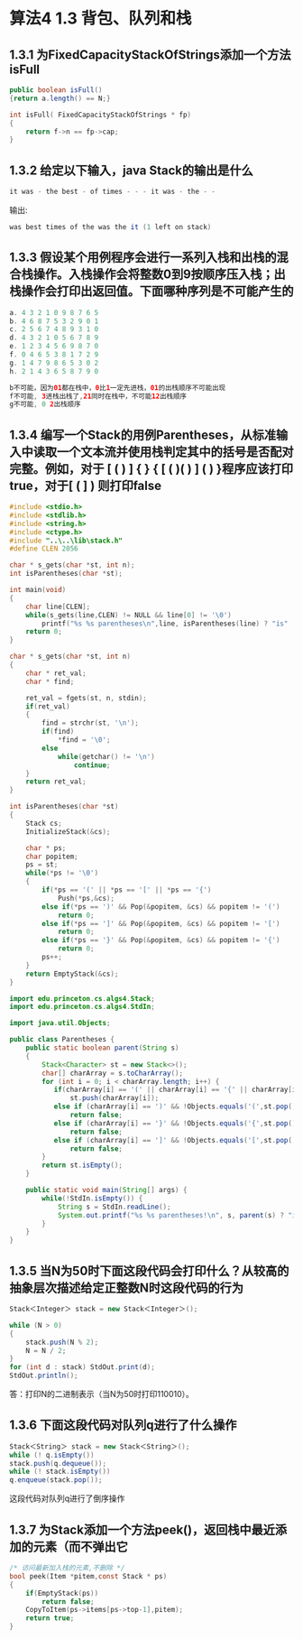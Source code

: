 # 算法4 1.3 背包、队列和栈

## 1.3.1 为FixedCapacityStackOfStrings添加一个方法isFull

```java
public boolean isFull()
{return a.length() == N;}
```

```c
int isFull( FixedCapacityStackOfStrings * fp)
{
    return f->n == fp->cap;
}
```

## 1.3.2 给定以下输入，java Stack的输出是什么

```java
it was - the best - of times - - - it was - the - -
```

输出:

```java
was best times of the was the it (1 left on stack)
```

## 1.3.3 假设某个用例程序会进行一系列入栈和出栈的混合栈操作。入栈操作会将整数0到9按顺序压入栈；出栈操作会打印出返回值。下面哪种序列是不可能产生的

```java
a. 4 3 2 1 0 9 8 7 6 5
b. 4 6 8 7 5 3 2 9 0 1
c. 2 5 6 7 4 8 9 3 1 0
d. 4 3 2 1 0 5 6 7 8 9
e. 1 2 3 4 5 6 9 8 7 0
f. 0 4 6 5 3 8 1 7 2 9
g. 1 4 7 9 8 6 5 3 0 2
h. 2 1 4 3 6 5 8 7 9 0

b不可能，因为01都在栈中，0比1一定先进栈，01的出栈顺序不可能出现
f不可能, 3进栈出栈了,21同时在栈中，不可能12出栈顺序
g不可能, 0 2出栈顺序
```

## 1.3.4 编写一个Stack的用例Parentheses，从标准输入中读取一个文本流并使用栈判定其中的括号是否配对完整。例如，对于 [ ( ) ] { } { [ ( )( ) ] ( ) }程序应该打印true，对于[ ( ] ) 则打印false

```c
#include <stdio.h>
#include <stdlib.h>
#include <string.h>
#include <ctype.h>
#include "..\..\lib\stack.h"
#define CLEN 2056

char * s_gets(char *st, int n);
int isParentheses(char *st);

int main(void)
{
    char line[CLEN];
    while(s_gets(line,CLEN) != NULL && line[0] != '\0')
        printf("%s %s parentheses\n",line, isParentheses(line) ? "is" : "not");
    return 0;
}

char * s_gets(char *st, int n)
{
    char * ret_val;
    char * find;

    ret_val = fgets(st, n, stdin);
    if(ret_val)
    {
        find = strchr(st, '\n');
        if(find)
            *find = '\0';
        else
            while(getchar() != '\n')
                continue;
    }
    return ret_val;
}

int isParentheses(char *st)
{
    Stack cs;
    InitializeStack(&cs);

    char * ps;
    char popitem;
    ps = st;
    while(*ps != '\0')
    {
        if(*ps == '(' || *ps == '[' || *ps == '{')
            Push(*ps,&cs);
        else if(*ps == ')' && Pop(&popitem, &cs) && popitem != '(')
            return 0;
        else if(*ps == ']' && Pop(&popitem, &cs) && popitem != '[')
            return 0;
        else if(*ps == '}' && Pop(&popitem, &cs) && popitem != '{')
            return 0;
        ps++;
    }
    return EmptyStack(&cs);
}
```

```java
import edu.princeton.cs.algs4.Stack;
import edu.princeton.cs.algs4.StdIn;

import java.util.Objects;

public class Parentheses {
    public static boolean parent(String s)
    {
        Stack<Character> st = new Stack<>();
        char[] charArray = s.toCharArray();
        for (int i = 0; i < charArray.length; i++) {
           if(charArray[i] == '(' || charArray[i] == '{' || charArray[i] == '[' )
               st.push(charArray[i]);
           else if (charArray[i] == ')' && !Objects.equals('(',st.pop()))
               return false;
           else if (charArray[i] == '}' && !Objects.equals('{',st.pop()))
               return false;
           else if (charArray[i] == ']' && !Objects.equals('[',st.pop()))
               return false;
        }
        return st.isEmpty();
    }

    public static void main(String[] args) {
        while(!StdIn.isEmpty()) {
            String s = StdIn.readLine();
            System.out.printf("%s %s parentheses!\n", s, parent(s) ? "is" : "not");
        }
    }
}
```

## 1.3.5 当N为50时下面这段代码会打印什么？从较高的抽象层次描述给定正整数N时这段代码的行为

```java
Stack＜Integer＞ stack = new Stack＜Integer＞();

while (N > 0)
{
    stack.push(N % 2);
    N = N / 2;
}
for (int d : stack) StdOut.print(d);
StdOut.println();
```

答：打印N的二进制表示（当N为50时打印110010）。

## 1.3.6 下面这段代码对队列q进行了什么操作

```java
Stack＜String＞ stack = new Stack＜String＞();
while (! q.isEmpty())
stack.push(q.dequeue());
while (! stack.isEmpty())
q.enqueue(stack.pop());
```

这段代码对队列q进行了倒序操作

## 1.3.7 为Stack添加一个方法peek()，返回栈中最近添加的元素（而不弹出它

```c
/* 访问最新加入栈的元素,不删除 */
bool peek(Item *pitem,const Stack * ps)
{
    if(EmptyStack(ps))
        return false;
    CopyToItem(ps->items[ps->top-1],pitem);
    return true;
}
```

